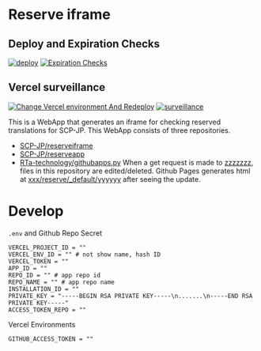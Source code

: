# Reserve iframe
## Deploy and Expiration Checks
[![deploy](https://img.shields.io/github/workflow/status/SCP-JP/reserveiframe/%5Bdocs%5D%20deploy/reserve?label=Deploy%20run:%202022-06-29%2018:06&style=flat-square)](https://github.com/SCP-JP/reserveiframe/actions/workflows/pages.yaml)
[![Expiration Checks](https://img.shields.io/github/workflow/status/SCP-JP/reserveiframe/%5Bcheck%5D%20Expiration%20Checks?label=Expiration%20Checks%20date:%202022-07-01&style=flat-square)](https://github.com/SCP-JP/reserveiframe/actions/workflows/expirationcheck.yaml)

## Vercel surveillance
[![Change Vercel environment And Redeploy](https://img.shields.io/github/workflow/status/SCP-JP/reserveiframe/%5Bchange%5D%20Change%20Vercel%20environment%20And%20Redeploy?label=Vercel%20run:%202022-07-01%2000:11&style=flat-square)](https://github.com/SCP-JP/reserveiframe/actions/workflows/vercel.yaml)
[![surveillance](https://img.shields.io/github/workflow/status/SCP-JP/reserveiframe/%5Bcheck%5D%20Vercel%20surveillance?label=Survive%20run:%202022-07-01%2000:14&style=flat-square)](https://github.com/SCP-JP/reserveiframe/actions/workflows/surveillance.yaml)


This is a WebApp that generates an iframe for checking reserved translations for SCP-JP.
This WebApp consists of three repositories.
 - [SCP-JP/reserveiframe](https://github.com/SCP-JP/reserveiframe)
 - [SCP-JP/reserveapp](https://github.com/SCP-JP/reserveapp)
 - [RTa-technology/githubapps.py](https://github.com/RTa-technology/githubapps.py)
When a get request is made to [zzzzzzz](#), files in this repository are edited/deleted.
Github Pages generates html at [xxx/reserve/_default/yyyyyy](#) after seeing the update.
# Develop
`.env` and Github Repo Secret
```
VERCEL_PROJECT_ID = ""
VERCEL_ENV_ID = "" # not show name, hash ID
VERCEL_TOKEN = ""
APP_ID = ""
REPO_ID = "" # app repo id
REPO_NAME = "" # app repo name
INSTALLATION_ID = ""
PRIVATE_KEY = "-----BEGIN RSA PRIVATE KEY-----\n.......\n-----END RSA PRIVATE KEY-----"
ACCESS_TOKEN_REPO = ""
```
Vercel Environments
```
GITHUB_ACCESS_TOKEN = ""
```
